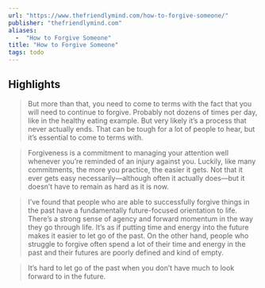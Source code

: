 ```yaml
---
url: "https://www.thefriendlymind.com/how-to-forgive-someone/"
publisher: "thefriendlymind.com"
aliases:
  -  "How to Forgive Someone"
title: "How to Forgive Someone"
tags: todo
---
```


## Highlights
> But more than that, you need to come to terms with the fact that you will need to continue to forgive. Probably not dozens of times per day, like in the healthy eating example. But very likely it’s a process that never actually ends. That can be tough for a lot of people to hear, but it’s essential to come to terms with.

> Forgiveness is a commitment to managing your attention well whenever you’re reminded of an injury against you. Luckily, like many commitments, the more you practice, the easier it gets. Not that it ever gets easy necessarily—although often it actually does—but it doesn’t have to remain as hard as it is now.

> I’ve found that people who are able to successfully forgive things in the past have a fundamentally future-focused orientation to life. There’s a strong sense of agency and forward momentum in the way they go through life. It’s as if putting time and energy into the future makes it easier to let go of the past. On the other hand, people who struggle to forgive often spend a lot of their time and energy in the past and their futures are poorly defined and kind of empty.

> It’s hard to let go of the past when you don’t have much to look forward to in the future.

